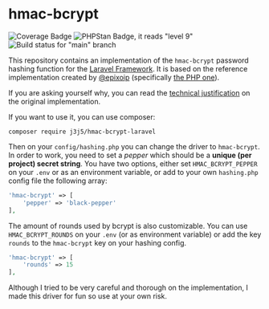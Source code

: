 # hmac-bcrypt

![Coverage Badge](https://gist.githubusercontent.com/j3j5/a143261dcd5d0d9456c01f854eccecd0/raw/badge.svg "PHPUnit coverage")
![PHPStan Badge, it reads "level 9"](https://img.shields.io/badge/PHPStan-level%209-brightgreen.svg?style=flat&logo=php "PHPStan Level 9")
![Build status for "main" branch](https://github.com/j3j5/hmac-bcrypt-laravel/actions/workflows/php.yml/badge.svg?branch=main "Build status")

This repository contains an implementation of the `hmac-bcrypt` password hashing function for the [Laravel Framework](https://github.com/laravel/laravel). It is based on the reference implementation created by [@epixoip]( https://github.com/epixoip ) (specifically [the PHP one](https://github.com/epixoip/hmac-bcrypt/blob/main/php/src/)).

If you are asking yourself why, you can read the [technical justification](https://github.com/epixoip/hmac-bcrypt#justification) on the original implementation.

If you want to use it, you can use composer:

```
composer require j3j5/hmac-bcrypt-laravel
```

Then on your `config/hashing.php` you can change the driver to `hmac-bcrypt`. In order to work, you need to set a _pepper_ which should be a **unique (per project) secret string**. You have two options, either set `HMAC_BCRYPT_PEPPER` on your `.env` or as an environment variable, or add to your own `hashing.php` config file the following array:
```php
'hmac-bcrypt' => [
    'pepper' => 'black-pepper'
],
```

The amount of rounds used by bcrypt is also customizable. You can use `HMAC_BCRYPT_ROUNDS` on your `.env` (or as environment variable) or add the key `rounds` to the `hmac-bcrypt` key on your hashing config.

```php
'hmac-bcrypt' => [
    'rounds' => 15
],
```

Although I tried to be very careful and thorough on the implementation, I made this driver for fun so use at your own risk.